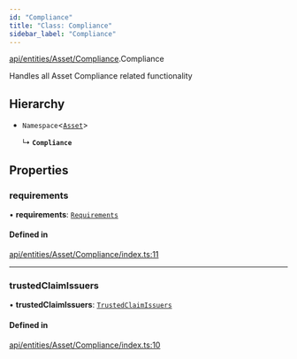 ```yaml
---
id: "Compliance"
title: "Class: Compliance"
sidebar_label: "Compliance"
---
```


[api/entities/Asset/Compliance](../../../../../modules/API/Entities/Asset/Compliance/Compliance.md).Compliance

Handles all Asset Compliance related functionality

## Hierarchy

- `Namespace`<[`Asset`](../Asset.md)\>

  ↳ **`Compliance`**

## Properties

### requirements

• **requirements**: [`Requirements`](Requirements/Requirements.md)

#### Defined in

[api/entities/Asset/Compliance/index.ts:11](https://github.com/PolymeshAssociation/polymesh-sdk/blob/15be87e8/src/api/entities/Asset/Compliance/index.ts#L11)

___

### trustedClaimIssuers

• **trustedClaimIssuers**: [`TrustedClaimIssuers`](TrustedClaimIssuers/TrustedClaimIssuers.md)

#### Defined in

[api/entities/Asset/Compliance/index.ts:10](https://github.com/PolymeshAssociation/polymesh-sdk/blob/15be87e8/src/api/entities/Asset/Compliance/index.ts#L10)
